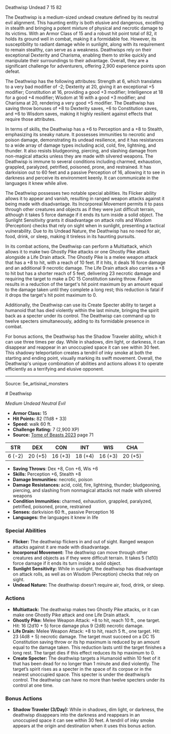 <MonsterName/>Deathwisp</MonsterName>
<CreatureType/>Undead</CreatureType>
<CR/>7</CR>
<AC/>15</AC>
<HP/>82</HP>
<summary>The Deathwisp is a medium-sized undead creature defined by its neutral evil alignment. This haunting entity is both elusive and dangerous, excelling in stealth and bringing a potent mixture of physical and necrotic damage to its victims. With an Armor Class of 15 and a robust hit point total of 82, it holds its ground well in combat, making it a formidable foe. However, its susceptibility to radiant damage while in sunlight, along with its requirement to remain stealthy, can serve as a weakness. Deathwisps rely on their exceptional Dexterity and Charisma, enabling them to strike quickly and manipulate their surroundings to their advantage. Overall, they are a significant challenge for adventurers, offering 2,900 experience points upon defeat.</summary>

<detail>

The Deathwisp has the following attributes: Strength at 6, which translates to a very bad modifier of -2; Dexterity at 20, giving it an exceptional +5 modifier; Constitution at 16, providing a good +3 modifier; Intelligence at 18 for a good +4 modifier; Wisdom at 16 with a good +3 modifier; and Charisma at 20, rendering a very good +5 modifier. The Deathwisp has saving throw bonuses of +8 to Dexterity saves, +6 to Constitution saves, and +6 to Wisdom saves, making it highly resilient against effects that require those attributes.

In terms of skills, the Deathwisp has a +6 to Perception and a +8 to Stealth, emphasizing its sneaky nature. It possesses immunities to necrotic and poison damage, demonstrating its undead resilience, and it has resistances to a wide array of damage types including acid, cold, fire, lightning, and thunder. It also resists bludgeoning, piercing, and slashing damage from non-magical attacks unless they are made with silvered weapons. The Deathwisp is immune to several conditions including charmed, exhaustion, grappled, paralyzed, petrified, poisoned, prone, and restrained. It has darkvision out to 60 feet and a passive Perception of 16, allowing it to see in darkness and perceive its environment keenly. It can communicate in the languages it knew while alive.

The Deathwisp possesses two notable special abilities. Its Flicker ability allows it to appear and vanish, resulting in ranged weapon attacks against it being made with disadvantage. Its Incorporeal Movement permits it to pass through other creatures and objects as if they were just difficult terrain, although it takes 5 force damage if it ends its turn inside a solid object. The Sunlight Sensitivity grants it disadvantage on attack rolls and Wisdom (Perception) checks that rely on sight when in sunlight, presenting a tactical vulnerability. Due to its Undead Nature, the Deathwisp has no need for air, food, drink, or sleep, making it tireless in its haunting pursuits.

In its combat actions, the Deathwisp can perform a Multiattack, which allows it to make two Ghostly Pike attacks or one Ghostly Pike attack alongside a Life Drain attack. The Ghostly Pike is a melee weapon attack that has a +8 to hit, with a reach of 10 feet. If it hits, it deals 16 force damage and an additional 9 necrotic damage. The Life Drain attack also carries a +8 to hit but has a shorter reach of 5 feet, delivering 23 necrotic damage and requiring the target to make a DC 15 Constitution saving throw. Failure results in a reduction of the target's hit point maximum by an amount equal to the damage taken until they complete a long rest; this reduction is fatal if it drops the target's hit point maximum to 0.

Additionally, the Deathwisp can use its Create Specter ability to target a humanoid that has died violently within the last minute, bringing the spirit back as a specter under its control. The Deathwisp can command up to twelve specters simultaneously, adding to its formidable presence in combat. 

For bonus actions, the Deathwisp has the Shadow Traveler ability, which it can use three times per day. While in shadows, dim light, or darkness, it can disappear and reappear in an unoccupied space it can see within 30 feet. This shadowy teleportation creates a tendril of inky smoke at both the starting and ending point, visually marking its swift movement. Overall, the Deathwisp's unique combination of abilities and actions allows it to operate efficiently as a terrifying and elusive opponent.</detail>



---

Source: 5e_artisinal_monsters

<statblock>
# Deathwisp

*Medium* *Undead* *Neutral Evil*

- **Armor Class:** 15
- **Hit Points:** 82 (11d8 + 33)
- **Speed:** walk 60 ft.
- **Challenge Rating:** 7 (2,900 XP)
- **Source:** [Tome of Beasts 2023](https://koboldpress.com/kpstore/product/tome-of-beasts-1-2023-edition/) page 71

| STR | DEX | CON | INT | WIS | CHA |
| --- | --- | --- | --- | --- | --- |
| 6 (-2) | 20 (+5) | 16 (+3) | 18 (+4) | 16 (+3) | 20 (+5) |

- **Saving Throws**: Dex +8, Con +6, Wis +6
- **Skills:** Perception +6, Stealth +8
- **Damage Immunities:** necrotic, poison
- **Damage Resistances:** acid, cold, fire, lightning, thunder; bludgeoning, piercing, and slashing from nonmagical attacks not made with silvered weapons
- **Condition Immunities:** charmed, exhaustion, grappled, paralyzed, petrified, poisoned, prone, restrained
- **Senses:** darkvision 60 ft., passive Perception 16
- **Languages:** the languages it knew in life

### Special Abilities

- **Flicker:** The deathwisp flickers in and out of sight. Ranged weapon attacks against it are made with disadvantage.
- **Incorporeal Movement:** The deathwisp can move through other creatures and objects as if they were difficult terrain. It takes 5 (1d10) force damage if it ends its turn inside a solid object.
- **Sunlight Sensitivity:** While in sunlight, the deathwisp has disadvantage on attack rolls, as well as on Wisdom (Perception) checks that rely on sight.
- **Undead Nature:** The deathwisp doesn’t require air, food, drink, or sleep.

### Actions

- **Multiattack:** The deathwisp makes two Ghostly Pike attacks, or it can make one Ghostly Pike attack and one Life Drain attack.
- **Ghostly Pike:** Melee Weapon Attack: +8 to hit, reach 10 ft., one target. Hit: 16 (2d10 + 5) force damage plus 9 (2d8) necrotic damage.
- **Life Drain:** Melee Weapon Attack: +8 to hit, reach 5 ft., one target. Hit: 23 (4d8 + 5) necrotic damage. The target must succeed on a DC 15 Constitution saving throw or its hp maximum is reduced by an amount equal to the damage taken. This reduction lasts until the target finishes a long rest. The target dies if this effect reduces its hp maximum to 0.
- **Create Specter:** The deathwisp targets a Humanoid within 10 feet of it that has been dead for no longer than 1 minute and died violently. The target’s spirit rises as a specter in the space of its corpse or in the nearest unoccupied space. This specter is under the deathwisp’s control. The deathwisp can have no more than twelve specters under its control at one time.

### Bonus Actions

- **Shadow Traveler (3/Day):** While in shadows, dim light, or darkness, the deathwisp disappears into the darkness and reappears in an unoccupied space it can see within 30 feet. A tendril of inky smoke appears at the origin and destination when it uses this bonus action.
</statblock>


